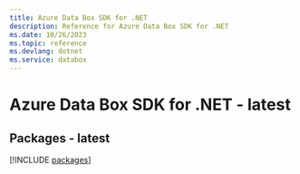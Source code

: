 ```yaml
---
title: Azure Data Box SDK for .NET
description: Reference for Azure Data Box SDK for .NET
ms.date: 10/26/2023
ms.topic: reference
ms.devlang: dotnet
ms.service: databox
---
```

# Azure Data Box SDK for .NET - latest
## Packages - latest
[!INCLUDE [packages](data-box-index.md)]